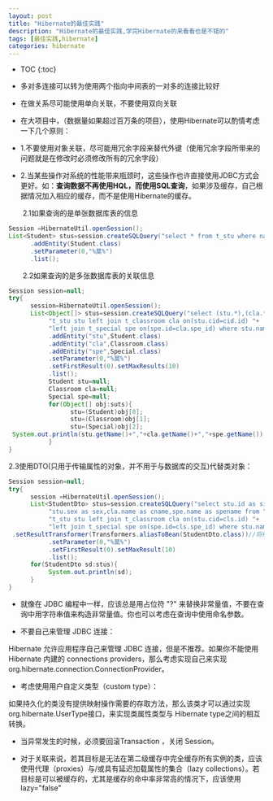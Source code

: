 ```yaml
---
layout: post
title: "Hibernate的最佳实践"
description: "Hibernate的最佳实践,学完Hibernate的来看看也是不错的"
tags: [最佳实践,hibernate]
categories: hibernate
---
```


* TOC
{:toc}

- 多对多连接可以转为使用两个指向中间表的一对多的连接比较好

- 在做关系尽可能使用单向关联，不要使用双向关联

- 在大项目中，（数据量如果超过百万条的项目），使用Hibernate可以酌情考虑一下几个原则：

 - 1.不要使用对象关联，尽可能用冗余字段来替代外键（使用冗余字段所带来的问题就是在修改时必须修改所有的冗余字段）

 - 2.当某些操作对系统的性能带来瓶颈时，这些操作也许直接使用JDBC方式会更好。如：**查询数据不再使用HQL，而使用SQL查询**，如果涉及缓存，自己根据情况加入相应的缓存，而不是使用Hibernate的缓存。

　　2.1如果查询的是单张数据库表的信息

```java
Session =HibernateUtil.openSession();
List<Student> stus=session.createSQLQuery("select * from t_stu where name like ?")
      .addEntity(Student.class)
      .setParameter(0,"%莫%")
      .list();
```

　　2.2如果查询的是多张数据库表的关联信息

```java
Session session=null;
try{
      session=HibernateUtil.openSession();
      List<Object[]> stus=session.createSQLQuery("select (stu.*),(cla.*),(spe.*) from "+
           "t_stu stu left join t_classroom cla on(stu.cid=cid.id) "+
           "left join t_special spe on(spe.id=cla.spe_id) where stu.name like ?")
           .addEntity("stu",Student.class)
           .addEntity("cla",Classroom.class)
           .addEntity("spe",Special.class)
           .setParameter(0,"%莫%")
           .setFirstResult(0).setMaxResults(10)
           .list();
           Student stu=null;
           Classroom cla=null;
           Special spe=null;
           for(Object[] obj:suts){
                 stu=(Student)obj[0];
                 stu=(Classroom)obj[1];
                 stu=(Special)obj[2];
 System.out.println(stu.getName()+","+cla.getName()+","+spe.getName());
           }
}
```

2.3使用DTO(只用于传输属性的对象，并不用于与数据库的交互)代替类对象：

```java
Session session=null;
try{
      session =HibernateUtil.openSession();
      List<StudentDto> stus=session.createSQLQuery("select stu.id as sid,stu.name as name,"+
           "stu.sex as sex,cla.name as cname,spe.name as spename from "+
           "t_stu stu left join t_classroom cla on(stu.cid=cls.id) "+
           "left join t_special spe on(spe.id=cls.spe_id) where stu.name like ?")
 .setResultTransformer(Transformers.aliasToBean(StudentDto.class))//将结果集进行一次封装，封装成StudentDto对象,方便service层代码的取用
           .setParameter(0,"%莫%")
           .setFirstResult(0).setMaxResult(10)
           .list();
      for(StudentDto sd:stus){
           System.out.println(sd);
      }
}
```

- 就像在 JDBC 编程中一样，应该总是用占位符 "?" 来替换非常量值，不要在查询中用字符串值来构造非常量值。你也可以考虑在查询中使用命名参数。

- 不要自己来管理 JDBC 连接：

Hibernate 允许应用程序自己来管理 JDBC 连接，但是不推荐。如果你不能使用 Hibernate 内建的 connections providers，那么考虑实现自己来实现org.hibernate.connection.ConnectionProvider。

- 考虑使用用户自定义类型（custom type）：

如果持久化的类没有提供映射操作需要的存取方法，那么该类才可以通过实现org.hibernate.UserType接口，来实现类属性类型与 Hibernate type之间的相互转换。

- 当异常发生的时候，必须要回滚Transaction ，关闭 Session。

- 对于关联来说，若其目标是无法在第二级缓存中完全缓存所有实例的类，应该使用代理（proxies）与/或具有延迟加载属性的集合（lazy collections）。若目标是可以被缓存的，尤其是缓存的命中率非常高的情况下，应该使用lazy="false"
